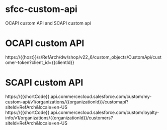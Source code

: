 # sfcc-custom-api
OCAPI custom API and SCAPI custom api

# OCAPI custom API
https://{{host}}/s/RefArch/dw/shop/v22_6/custom_objects/CustomApi/customer-token?client_id={{clientId}}

# SCAPI custom API
https://{{shortCode}}.api.commercecloud.salesforce.com/custom/my-custom-api/v1/organizations/{{organizationId}}/customapi?siteId=RefArch&locale=en-US
https://{{shortCode}}.api.commercecloud.salesforce.com/custom/loyalty-info/v1/organizations/{{organizationId}}/customers?siteId=RefArch&locale=en-US
